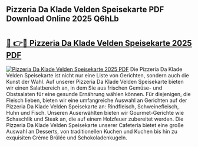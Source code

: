 ## Pizzeria Da Klade Velden Speisekarte PDF Download Online 2025 Q6hLb

# <h2><a href="http://gc5nd5.nevu.top/?p=Pizzeria+Da+Klade+Velden+Speisekarte">🔗 👉🔴 Pizzeria Da Klade Velden Speisekarte 2025 PDF</a></h2>

[![Pizzeria Da Klade Velden Speisekarte 2025 PDF](https://i.imgur.com/dBaPXMq.png)](http://gc5nd5.nevu.top/?p=Pizzeria+Da+Klade+Velden+Speisekarte)
Die Pizzeria Da Klade Velden Speisekarte ist nicht nur eine Liste von Gerichten, sondern auch die Kunst der Wahl. Auf unserer Pizzeria Da Klade Velden Speisekarte bieten wir einen Salatbereich an, in dem Sie aus frischen Gemüse- und Obstsalaten für eine gesunde Ernährung wählen können. Für diejenigen, die Fleisch lieben, bieten wir eine umfangreiche Auswahl an Gerichten auf der Pizzeria Da Klade Velden Speisekarte an: Rindfleisch, Schweinefleisch, Huhn und Fisch. Unseren Auserwählten bieten wir Gourmet-Gerichte wie Schaschlik und Steak an, die auf einem Holzfeuer zubereitet werden. Die Pizzeria Da Klade Velden Speisekarte unserer Cafeteria bietet eine große Auswahl an Desserts, von traditionellen Kuchen und Kuchen bis hin zu exquisiten Crème Brûlée und Schokoladenkugeln.
